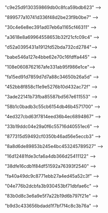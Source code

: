 "c9e25d9130359869db0c8fca59bdb623" -->

"899577a10741d336f48d2be23f9b0be7" -->

"30c4e6e8ec391ad07eb6a1165cf46311" -->

"a3618e8a69964558653b32f21cfc09c4" -->

"d52a0395431a1912fd52bda732cd2784"-->

"babe546a127e4bbe62e70c16fdffa445" -->

"108e0608762167afe331ab95f986e1ce"-->

"fa15ed91d7859d7d7a88c34650b26a5d" -->

"452bb8f858c11e9e5276b10d432ac72f" -->

"3ade22141b73fba85587bd567e611553" -->

"58b1c0badb3c55cb6154db46b4571700" -->

"4ed327cbd63f7814eed36b4ec6894867" -->

"33b19ddc04e29a0f6c55716d40551ec6" -->

"877315d59492cf0350b46ad56e5eccb3" -->

"8a8d6de89853b245e4bc453245789527" -->

"16d12481fde3cfa6a4db366d25411122" -->

"38dfe16cdb1f84df51592a76393f2540" -->

"fa40a49dc9c8771ebb27a4ed45a52c3f" -->

"04e776b2dcbfa3b930453bf71dbfae6c" -->

"83b0d8c3e6a9e5f7a22b19d6b797f21e" -->

"b9d3c433656bdadd1f7bf7f4c8c3b76a" -->

